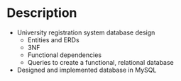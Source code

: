 # Description

* University registration system database design 
    * Entities and ERDs 
    * 3NF
    * Functional dependencies
    * Queries to create a functional, relational database
* Designed and implemented database in MySQL


